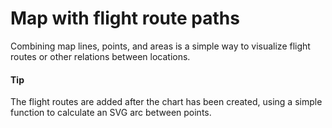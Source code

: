# Map with flight route paths

Combining map lines, points, and areas is a simple way to visualize flight routes or other relations between locations.

#### Tip

The flight routes are added after the chart has been created, using a simple function to calculate an SVG arc between points.
